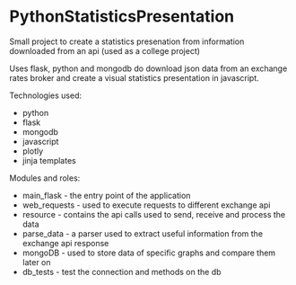 # PythonStatisticsPresentation

Small project to create a statistics presenation from information downloaded from an api (used as a college project)

Uses flask, python and mongodb do download json data from an exchange rates broker and create a visual statistics presentation in javascript.

Technologies used:
 - python
 - flask
 - mongodb
 - javascript
 - plotly
 - jinja templates
 
 
Modules and roles:
 - main_flask - the entry point of the application
 - web_requests - used to execute requests to different exchange api
 - resource - contains the api calls used to send, receive and process the data
 - parse_data - a parser used to extract useful information from the exchange api response
 - mongoDB - used to store data of specific graphs and compare them later on
 - db_tests - test the connection and methods on the db

